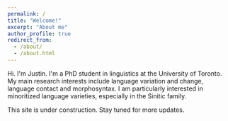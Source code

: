```yaml
---
permalink: /
title: "Welcome!"
excerpt: "About me"
author_profile: true
redirect_from: 
  - /about/
  - /about.html
---
```


Hi. I'm Justin. I'm a PhD student in linguistics at the University of Toronto. My main research interests include language variation and change, language contact and morphosyntax. I am particularly interested in minoritized language varieties, especially in the Sinitic family.

This site is under construction. Stay tuned for more updates.
